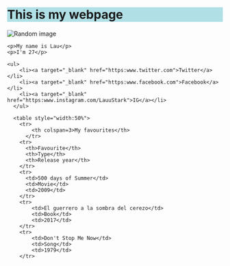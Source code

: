 <!DOCTYPE html>
<html lang="en">
<head>
    <meta charset="UTF-8">
    <title>Lau</title>

</head>

<body>
    <h1 style="background-color:powderblue"; style="text-align:center">This is my webpage</h1>
        <img src="http://lorempixel.com/400/200/" alt="Random image">

    <p>My name is Lau</p>
    <p>I'm 27</p>

    <ul>
        <li><a target="_blank" href="https:www.twitter.com">Twitter</a></li>
        <li><a target="_blank" href="https:www.facebook.com">Facebook</a></li>
        <li><a target="_blank" href="https:www.instagram.com/LauuStark">IG</a></li>
      </ul>
    
      <table style="width:50%">
        <tr>
            <th colspan=3>My favourites</th>
          </tr>
        <tr>
          <th>Favourite</th>
          <th>Type</th>
          <th>Release year</th>
        </tr>
        <tr>
          <td>500 days of Summer</td>
          <td>Movie</td>
          <td>2009</td>
        </tr>
        <tr>
            <td>El guerrero a la sombra del cerezo</td>
            <td>Book</td>
            <td>2017</td>
        </tr>
        <tr>
            <td>Don't Stop Me Now</td>
            <td>Song</td>
            <td>1979</td>
        </tr>

</body>
